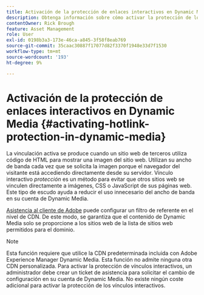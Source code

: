 ```yaml
---
title: Activación de la protección de enlaces interactivos en Dynamic Media
description: Obtenga información sobre cómo activar la protección de los vínculos interactivos en Dynamic Media.
contentOwner: Rick Brough
feature: Asset Management
role: User
exl-id: 0198b3a3-173e-46ca-a845-3f58f8eab769
source-git-commit: 35caac30887f17077d82f3370f1948e33d7f1530
workflow-type: tm+mt
source-wordcount: '193'
ht-degree: 9%

---
```


# Activación de la protección de enlaces interactivos en Dynamic Media {#activating-hotlink-protection-in-dynamic-media}

La vinculación activa se produce cuando un sitio web de terceros utiliza código de HTML para mostrar una imagen del sitio web. Utilizan su ancho de banda cada vez que se solicita la imagen porque el navegador del visitante está accediendo directamente desde su servidor. Vínculo interactivo *protección* es un método para evitar que otros sitios web se vinculen directamente a imágenes, CSS o JavaScript de sus páginas web. Este tipo de escudo ayuda a reducir el uso innecesario del ancho de banda en su cuenta de Dynamic Media.

[Asistencia al cliente de Adobe](https://experienceleague.adobe.com/?support-solution=Experience+Manager&amp;lang=es#home) puede configurar un filtro de referente en el nivel de CDN. De este modo, se garantiza que el contenido de Dynamic Media solo se proporcione a los sitios web de la lista de sitios web permitidos para el dominio.

>[!NOTE]
>
>Esta función requiere que utilice la CDN predeterminada incluida con Adobe Experience Manager Dynamic Media. Esta función no admite ninguna otra CDN personalizada. Para activar la protección de vínculos interactivos, un administrador debe crear un ticket de asistencia para solicitar el cambio de configuración en su cuenta de Dynamic Media. No existe ningún coste adicional para activar la protección de los vínculos interactivos.
